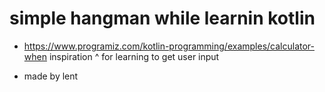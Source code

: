 # simple hangman while learnin kotlin

- https://www.programiz.com/kotlin-programming/examples/calculator-when 
inspiration ^ for learning to get user input


- made by lent
